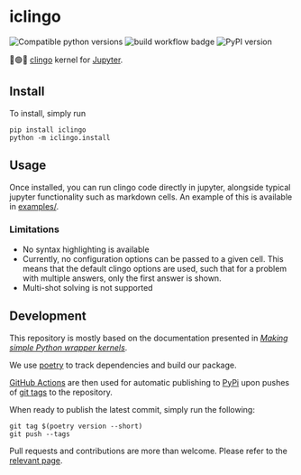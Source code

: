 # iclingo

![Compatible python versions](https://img.shields.io/pypi/pyversions/iclingo)
![build workflow
badge](https://img.shields.io/github/workflow/status/thesofakillers/iclingo/build)
![PyPI version](https://badge.fury.io/py/iclingo.svg)

🔴🟢🔵 [clingo](https://potassco.org/clingo/) kernel for
[Jupyter](https://jupyter.org/).

## Install

To install, simply run

```console
pip install iclingo
python -m iclingo.install
```

## Usage

Once installed, you can run clingo code directly in jupyter, alongside typical
jupyter functionality such as markdown cells. An example of this is available in
[examples/](examples/).

### Limitations

- No syntax highlighting is available
- Currently, no configuration options can be passed to a given cell. This means
  that the default clingo options are used, such that for a problem with
  multiple answers, only the first answer is shown.
- Multi-shot solving is not supported

## Development

This repository is mostly based on the documentation presented in
[_Making simple Python wrapper kernels_](https://jupyter-client.readthedocs.io/en/stable/wrapperkernels.html).

We use [poetry](https://python-poetry.org/) to track dependencies and build our
package.

[GitHub Actions](https://github.com/features/actions) are then used for
automatic publishing to [PyPi](https://pypi.org/) upon pushes of
[git tags](https://git-scm.com/book/en/v2/Git-Basics-Tagging) to the repository.

When ready to publish the latest commit, simply run the following:

```console
git tag $(poetry version --short)
git push --tags
```

Pull requests and contributions are more than welcome. Please refer to the
[relevant page](https://github.com/thesofakillers/iclingo/contribute).
